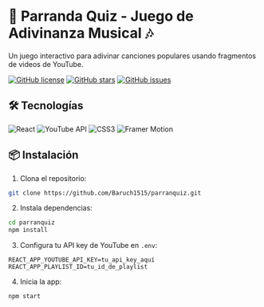# 🎵 Parranda Quiz - Juego de Adivinanza Musical 🎶


Un juego interactivo para adivinar canciones populares usando fragmentos de videos de YouTube.

[![GitHub license](https://img.shields.io/badge/license-MIT-blue.svg)](LICENSE)
[![GitHub stars](https://img.shields.io/github/stars/Baruch1515/parranquiz)](https://github.com/Baruch1515/parranquiz/stargazers)
[![GitHub issues](https://img.shields.io/github/issues/Baruch1515/parranquiz)](https://github.com/Baruch1515/parranquiz/issues)

## 🛠 Tecnologías

<p align="left">
  <img src="https://img.shields.io/badge/React-20232A?style=for-the-badge&logo=react&logoColor=61DAFB" alt="React">
  <img src="https://img.shields.io/badge/YouTube_API-FF0000?style=for-the-badge&logo=youtube&logoColor=white" alt="YouTube API">
  <img src="https://img.shields.io/badge/CSS3-1572B6?style=for-the-badge&logo=css3&logoColor=white" alt="CSS3">
  <img src="https://img.shields.io/badge/Framer_Motion-0055FF?style=for-the-badge&logo=framer&logoColor=white" alt="Framer Motion">
</p>

## 📦 Instalación

1. Clona el repositorio:
```bash
git clone https://github.com/Baruch1515/parranquiz.git
```
2. Instala dependencias:
```bash
cd parranquiz
npm install
```
3. Configura tu API key de YouTube en `.env`:
```env
REACT_APP_YOUTUBE_API_KEY=tu_api_key_aquí
REACT_APP_PLAYLIST_ID=tu_id_de_playlist
```
4. Inicia la app:
```bash
npm start
```




